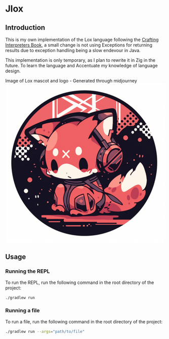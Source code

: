 # Jlox

## Introduction
This is my own implementation of the Lox language following the [Crafting Interpreters Book](https://craftinginterpreters.com/), a small change is not using Exceptions for returning results due to exception handling being a slow endevour in Java.

This implementation is only temporary, as I plan to rewrite it in Zig in the future. To learn the language and Accentuate my knowledge of language design.

Image of Lox mascot and logo - Generated through midjourney
![Jlox-Metty Logo](https://github.com/MassKlaus/jlox-metty/blob/master/JLox.png?raw=true)

## Usage

### Running the REPL
To run the REPL, run the following command in the root directory of the project:

```bash
./gradlew run
```

### Running a file
To run a file, run the following command in the root directory of the project:

```bash
./gradlew run --args="path/to/file"
```
